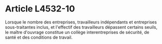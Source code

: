 # Article L4532-10

Lorsque le nombre des entreprises, travailleurs indépendants et entreprises sous-traitantes inclus, et l'effectif des travailleurs dépassent certains seuils, le maître d'ouvrage constitue un collège interentreprises de sécurité, de santé et des conditions de travail.